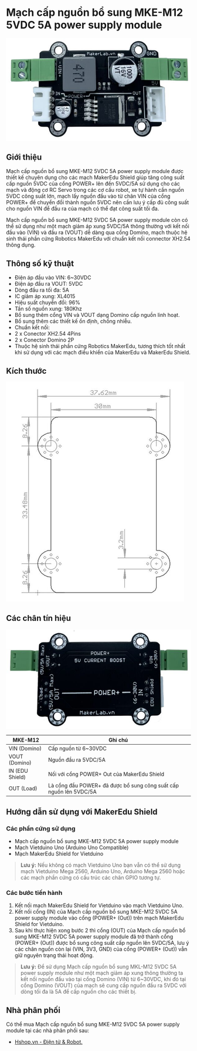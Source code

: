 # Mạch cấp nguồn bổ sung MKE-M12 5VDC 5A power supply module

![](/image/MKE_M12_1.jpg)

## Giới thiệu

Mạch cấp nguồn bổ sung MKE-M12 5VDC 5A power supply module được thiết kế chuyên dụng cho các mạch MakerEdu Shield giúp tăng công suất cấp nguồn 5VDC của cổng POWER+ lên đến 5VDC/5A sử dụng cho các mạch và động cơ RC Servo trong các cơ cấu robot, xe tự hành cần nguồn 5VDC công suất lớn, mạch lấy nguồn đầu vào từ chân VIN của cổng POWER+ để chuyển đổi thành nguồn 5VDC nên cần lưu ý cấp đủ công suất cho nguồn VIN để đầu ra của mạch có thể đạt công suất tối đa.

Mạch cấp nguồn bổ sung MKE-M12 5VDC 5A power supply module còn có thể sử dụng như một mạch giảm áp xung 5VDC/5A thông thường với kết nối đầu vào (VIN) và đầu ra (VOUT) dễ dàng qua cổng Domino, mạch thuộc hệ sinh thái phần cứng Robotics MakerEdu với chuẩn kết nối connector XH2.54 thông dụng.

## Thông số kỹ thuật

- Điện áp đầu vào VIN: 6~30VDC
- Điện áp đầu ra VOUT: 5VDC
- Dòng đầu ra tối đa: 5A
- IC giảm áp xung: XL4015
- Hiệu suất chuyển đổi: 96%
- Tần số nguồn xung: 180Khz
- Bổ sung thêm cổng VIN và VOUT dạng Domino cấp nguồn linh hoạt.
- Bổ sung thêm các thiết kế ổn định, chống nhiễu.
- Chuẩn kết nối:
- 2 x Conector XH2.54 4Pins
- 2 x Conector Domino 2P
- Thuộc hệ sinh thái phần cứng Robotics MakerEdu, tương thích tốt nhất khi sử dụng với các mạch điều khiển của MakerEdu và MakerEdu Shield.

## Kích thước

![](/image/MKE_M12_2.jpg)

## Các chân tín hiệu

![](/image/MKE_M12_3.jpg)

<table><thead>
  <tr>
    <th>MKE-M12</th>
    <th>Ghi chú</th>
  </tr></thead>
<tbody>
  <tr>
    <td>VIN (Domino)</td>
    <td>Cấp nguồn từ 6~30VDC</td>
  </tr>
  <tr>
    <td>VOUT (Domino)</td>
    <td>Nguồn đầu ra 5VDC/5A</td>
  </tr>
  <tr>
    <td>IN (EDU Shield)</td>
    <td>Nối với cổng POWER+ Out của MakerEdu Shield</td>
  </tr>
  <tr>
    <td>OUT (Load)</td>
    <td>Là cổng đầu POWER+ đã được bổ sung công suất cấp nguồn lên 5VDC/5A</td>
  </tr>
</tbody>
</table>

## Hướng dẫn sử dụng với MakerEdu Shield

### Các phần cứng sử dụng

- Mạch cấp nguồn bổ sung MKE-M12 5VDC 5A power supply module
- Mạch Vietduino Uno (Arduino Uno Compatible)
- Mạch MakerEdu Shield for Vietduino

> **Lưu ý:**
Nếu không có mạch Vietduino Uno bạn vẫn có thể sử dụng mạch Vietduino Mega 2560, Arduino Uno, Arduino Mega 2560 hoặc các mạch phần cứng có cấu trúc các chân GPIO tương tự.

### Các bước tiến hành

1. Kết nối mạch MakerEdu Shield for Vietduino vào mạch Vietduino Uno.
1. Kết nối cổng (IN) của Mạch cấp nguồn bổ sung MKE-M12 5VDC 5A power supply module vào cổng (POWER+ (Out)) trên mạch MakerEdu Shield for Vietduino.
1. Sau khi thực hiện xong bước 2 thì cổng (OUT) của Mạch cấp nguồn bổ sung MKE-M12 5VDC 5A power supply module đã trở thành cổng (POWER+ (Out)) được bổ sung công suất cấp nguồn lên 5VDC/5A, lưu ý các chân nguồn còn lại (VIN, 3V3, GND) của cổng (POWER+ (Out)) vẫn giữ nguyên trạng thái hoạt động.

> **Lưu ý:**
Để sử dụng Mạch cấp nguồn bổ sung MKL-M12 5VDC 5A power supply module như một mạch giảm áp xung thông thường ta kết nối nguồn đầu vào tại cổng Domino (VIN) từ 6~30VDC, khi đó tại cổng Domino (VOUT) của mạch sẽ cung cấp nguồn đầu ra 5VDC với dòng tối đa là 5A để cấp nguồn cho các thiết bị.

## Nhà phân phối

Có thể mua Mạch cấp nguồn bổ sung MKE-M12 5VDC 5A power supply module tại các nhà phân phối sau:

- [Hshop.vn - Điện tử & Robot.](hshop.vn)
